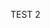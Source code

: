 [level:beginner]: https://img.shields.io/badge/level-beginner-blue
[level:medium]: https://img.shields.io/badge/level-medium-blue
[level:advanced]: https://img.shields.io/badge/level-advanced-blue

[topic:analytics]: https://img.shields.io/badge/topic-analytics-blueviolet
[topic:culture]: https://img.shields.io/badge/topic-culture-07D20A
[topic:late-arriving-data]: https://img.shields.io/badge/topic-late--arriving--data-blueviolet
[topic:mlops]: https://img.shields.io/badge/topic-mlops-orange
[topic:monitoring]: https://img.shields.io/badge/topic-monitoring-CC0A65
[topic:visualization]: https://img.shields.io/badge/topic-visualization-557D5C

TEST 2
